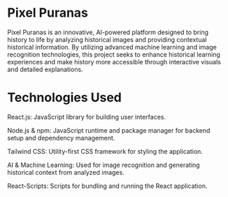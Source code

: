 # Pixel Puranas
Pixel Puranas is an innovative, AI-powered platform designed to bring history to life by analyzing historical images and providing contextual historical information. By utilizing advanced machine learning and image recognition technologies, this project seeks to enhance historical learning experiences and make history more accessible through interactive visuals and detailed explanations.
# Technologies Used
React.js: JavaScript library for building user interfaces.

Node.js & npm: JavaScript runtime and package manager for backend setup and dependency management.

Tailwind CSS: Utility-first CSS framework for styling the application.

AI & Machine Learning: Used for image recognition and generating historical context from analyzed images.

React-Scripts: Scripts for bundling and running the React application.

